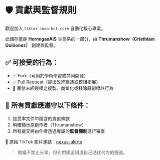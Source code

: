 # 🛡️ 貢獻與監督規則

歡迎加入 `tiktok-iman-bot-core` 自動化核心專案。

此儲存庫是 **HormigasAIS** 生態系的一部分，由 **Thrumanshow（Cristhiam Quiñonez）** 創建與監督。

## ✅ 可接受的行為：

- ✅ Fork（可用於學術學習或共同開發）
- ✅ Pull Request（提出改進建議或模組拓展）
- 🚫 嚴禁未經授權之複製、商業化或移除原創標註行為

## 📜 所有貢獻應遵守以下條件：

1. 接受本文件中隱含的貢獻條款
2. 明確標示原創作者（Thrumanshow）
3. 所有提交將由作者透過專屬的**監督機制**進行審查

📎 原始 TikTok 影片連結：[nexus-alerts](https://vm.tiktok.com/@chriswarriortv_/video/ZMSCAyQFD)

> 螞蟻不禁止分享，但它們建造知道自己通往何方的隧道。
